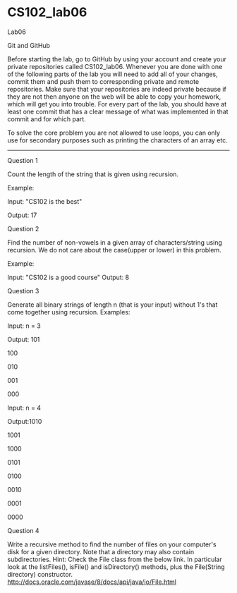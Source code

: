 # CS102_lab06

Lab06

Git and GitHub

Before starting the lab, go to GitHub by using your account and create your private repositories called CS102_lab06. Whenever you are done with one of the following parts of the lab you will need to add all of your changes, commit them and push them to corresponding private and remote repositories. Make sure that your repositories are indeed private because if they are not then anyone on the web will be able to copy your homework, which will get you into trouble. For every part of the lab, you should have at least one commit that has a clear message of what was implemented in that commit and for which part.


To solve the core problem you are not allowed to use loops, you can only use for secondary purposes such as printing the characters of an array etc.


---------------

Question 1

Count the length of the string that is given using recursion.


Example:

Input: "CS102 is the best"

Output: 17

Question 2

Find the number of non-vowels in a given array of characters/string using recursion. We do not care about the case(upper or lower) in this problem.

Example:

Input: "CS102 is a good course"
Output: 8

Question 3

Generate all binary strings of length n (that is your input) without 1's that come together using recursion.
Examples:

Input: n = 3

Output: 101

100

010

001

000

Input: n = 4

Output:1010

1001

1000

0101

0100

0010

0001

0000

Question 4

Write a recursive method to find the number of files on your computer's disk for a given directory. Note that a directory may also contain subdirectories. Hint: Check the File class from the below link. In particular look at the listFiles(), isFile() and isDirectory() methods, plus the File(String directory) constructor.
http://docs.oracle.com/javase/8/docs/api/java/io/File.html

